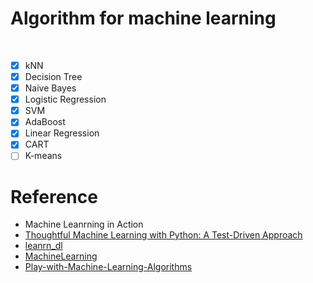 # Algorithm for machine learning

<br />

 + [x] kNN
 + [x] Decision Tree
 + [x] Naive Bayes
 + [x] Logistic Regression
 + [x] SVM
 + [x] AdaBoost
 + [x] Linear Regression
 + [x] CART
 + [ ] K-means
 
# Reference

 + Machine Leanrning in Action 
 + [Thoughtful Machine Learning with Python: A Test-Driven Approach](https://github.com/thoughtfulml/examples-in-python)
 + [leanrn_dl](https://github.com/hanbt/learn_dl)  
 + [MachineLearning](https://github.com/apachecn/MachineLearning)  
 + [Play-with-Machine-Learning-Algorithms](https://github.com/liuyubobobo/Play-with-Machine-Learning-Algorithms)